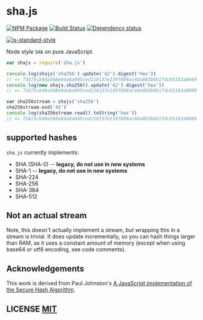 # sha.js

[![NPM Package](https://img.shields.io/npm/v/sha.js.svg?style=flat-square)](https://www.npmjs.org/package/sha.js) [![Build Status](https://img.shields.io/travis/crypto-browserify/sha.js.svg?branch=master&style=flat-square)](https://travis-ci.org/crypto-browserify/sha.js) [![Dependency status](https://img.shields.io/david/crypto-browserify/sha.js.svg?style=flat-square)](https://david-dm.org/crypto-browserify/sha.js#info=dependencies)

[![js-standard-style](https://cdn.rawgit.com/feross/standard/master/badge.svg)](https://github.com/feross/standard)

Node style `SHA` on pure JavaScript.

```javascript
var shajs = require('sha.js')

console.log(shajs('sha256').update('42').digest('hex'))
// => 73475cb40a568e8da8a045ced110137e159f890ac4da883b6b17dc651b3a8049
console.log(new shajs.sha256().update('42').digest('hex'))
// => 73475cb40a568e8da8a045ced110137e159f890ac4da883b6b17dc651b3a8049

var sha256stream = shajs('sha256')
sha256stream.end('42')
console.log(sha256stream.read().toString('hex'))
// => 73475cb40a568e8da8a045ced110137e159f890ac4da883b6b17dc651b3a8049
```

## supported hashes

`sha.js` currently implements:

* SHA \(SHA-0\) -- **legacy, do not use in new systems**
* SHA-1 -- **legacy, do not use in new systems**
* SHA-224
* SHA-256
* SHA-384
* SHA-512

## Not an actual stream

Note, this doesn't actually implement a stream, but wrapping this in a stream is trivial. It does update incrementally, so you can hash things larger than RAM, as it uses a constant amount of memory \(except when using base64 or utf8 encoding, see code comments\).

## Acknowledgements

This work is derived from Paul Johnston's [A JavaScript implementation of the Secure Hash Algorithm](http://pajhome.org.uk/crypt/md5/sha1.html).

## LICENSE [MIT](https://github.com/giulibar/Konect/tree/36adf0373135e1ba10f3740caa61d089557aa08e/node_modules/sha.js/LICENSE/README.md)

